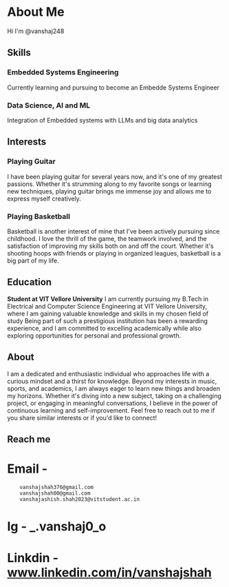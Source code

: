 # About Me
Hi I'm @vanshaj248

## Skills
### Embedded Systems Engineering
Currently learning and pursuing to become an Embedde Systems Engineer

### Data Science, AI and ML
Integration of Embedded systems with  LLMs and big data analytics

## Interests
### Playing Guitar
I have been playing guitar for several years now, and it's one of my greatest passions.
Whether it's strumming along to my favorite songs or learning new techniques, playing guitar brings me immense joy and allows me to express myself creatively.

### Playing Basketball
Basketball is another interest of mine that I've been actively pursuing since childhood.
I love the thrill of the game, the teamwork involved, and the satisfaction of improving my skills both on and off the court.
Whether it's shooting hoops with friends or playing in organized leagues, basketball is a big part of my life.

## Education
**Student at VIT Vellore University**
I am currently pursuing my B.Tech in Electrical and Computer Science Engineering at VIT Vellore University, where I am gaining valuable knowledge and skills in my chosen field of study
Being part of such a prestigious institution has been a rewarding experience, and I am committed to excelling academically while also exploring opportunities for personal and professional growth.

## About
I am a dedicated and enthusiastic individual who approaches life with a curious mindset and a thirst for knowledge.
Beyond my interests in music, sports, and academics, I am always eager to learn new things and broaden my horizons.
Whether it's diving into a new subject, taking on a challenging project, or engaging in meaningful conversations, I believe in the power of continuous learning and self-improvement.
Feel free to reach out to me if you share similar interests or if you'd like to connect!

## Reach me
# Email - 
        vanshajshah376@gmail.com
        vanshajshah00@gmail.com
        vanshajashish.shah2023@vitstudent.ac.in
# Ig - _.vanshaj0_o
# Linkdin - www.linkedin.com/in/vanshajshah

